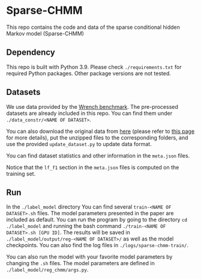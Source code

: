 # Sparse-CHMM

This repo contains the code and data of the sparse conditional hidden Markov model (Sparse-CHMM)

## Dependency
This repo is built with Python 3.9.
Please check `./requirements.txt` for required Python packages.
Other package versions are not tested.

## Datasets

We use data provided by the [Wrench benchmark](https://github.com/JieyuZ2/wrench).
The pre-processed datasets are already included in this repo.
You can find them under `./data_constr/<NAME OF DATASET>`.

You can also download the original data from [here](https://drive.google.com/drive/folders/1v55IKG2JN9fMtKJWU48B_5_DcPWGnpTq) (please refer to [this page](https://github.com/JieyuZ2/wrench/blob/main/README.md) for more details), put the unzipped files to the corresponding folders, and use the provided `update_dataset.py` to update data format.

You can find dataset statistics and other information in the `meta.json` files.

Notice that the `lf_f1` section in the `meta.json` files is computed on the training set.

## Run

In the `./label_model` directory You can find several `train-<NAME OF DATASET>.sh` files.
The model parameters presented in the paper are included as default.
You can run the program by going to the directory `cd ./label_model` and running the bash command `./train-<NAME OF DATASET>.sh [GPU ID]`.
The results will be saved in `./label_model/output/reg-<NAME OF DATASET>/` as well as the model checkpoints.
You can also find the log files in `./logs/sparse-chmm-train/`.

You can also run the model with your favorite model parameters by changing the `.sh` files.
The model parameters are defined in `./label_model/reg_chmm/args.py`.
